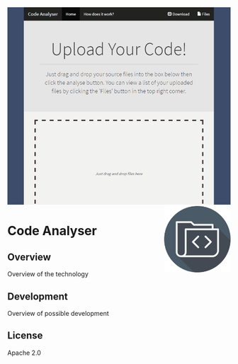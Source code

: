 
<img src='preview.gif' />

<img src='icon.png' width='150' height='150' align='right' />

# Code Analyser

## Overview

Overview of the technology

## Development

Overview of possible development

## License

Apache 2.0